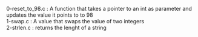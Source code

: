 0-reset_to_98.c : A function that takes a pointer to an int as parameter and updates the value it points to to 98 <br/>
1-swap.c : A value that swaps the value of two integers <br/>
2-strlen.c : returns the lenght of a string <br/>

